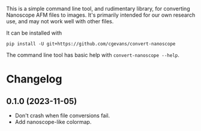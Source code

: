 This is a simple command line tool, and rudimentary library, for converting Nanoscope AFM files to images.  It's primarily intended for our own research use, and may not work well with other files.

It can be installed with

```
pip install -U git+https://github.com/cgevans/convert-nanoscope
```

The command line tool has basic help with `convert-nanoscope --help`.

# Changelog

## 0.1.0 (2023-11-05)

- Don't crash when file conversions fail.
- Add nanoscope-like colormap.